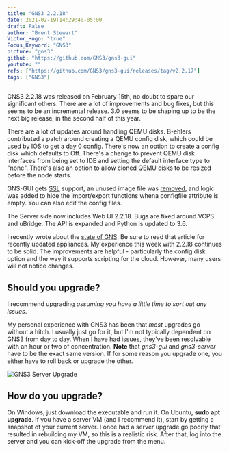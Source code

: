 ```yaml
---
title: "GNS3 2.2.18"
date: 2021-02-19T14:29:40-05:00
draft: False
author: "Brent Stewart"
Victor_Hugo: "true"
Focus_Keyword: "GNS3"
picture: "gns3"
github: "https://github.com/GNS3/gns3-gui"
youtube: ""
refs: ["https://github.com/GNS3/gns3-gui/releases/tag/v2.2.17"]
tags: ["GNS3"]
---
```


GNS3 2.2.18 was released on February 15th, no doubt to spare our significant others.  There are a lot of improvements and bug fixes, but this seems to be an incremental release.  3.0 seems to be shaping up to be the next big release, in the second half of this year.

There are a lot of updates around handling QEMU disks.  B-ehlers contributed a patch around creating a QEMU config disk, which could be used by IOS to get a day 0 config.  There's now an option to create a config disk which defaults to Off.  There's a change to prevent QEMU disk interfaces from being set to IDE and setting the default interface type to "none".  There's also an option to allow cloned QEMU disks to be resized before the node starts.

GNS-GUI gets [SSL](https://github.com/GNS3/gns3-gui/issues/3118) support, an unused image file was [removed](https://github.com/GNS3/gns3-gui/issues/3114), and logic was added to hide the import/export functions whena configfile attribute is empty.  You can also edit the config files.

The Server side now includes Web UI 2.2.18.  Bugs are fixed around VCPS and uBridge.  The API is expanded and Python is updated to 3.6.

I recently wrote about the [state of GNS](/210211_gns3_february21).  Be sure to read that article for recently updated appliances. My experience this week with 2.2.18 continues to be solid.  The improvements are helpful - particularly the config disk option and the way it supports scripting for the cloud.  However, many users will not notice changes.

## Should you upgrade?

I recommend upgrading _assuming you have a little time to sort out any issues_.

My personal experience with GNS3 has been that _most_ upgrades go without a hitch. I usually just go for it, but I'm not typically dependent on GNS3 from day to day. When I have had issues, they've been resolvable with an hour or two of concentration. **Note** that _gns3-gui_ and _gns3-server_ have to be the exact same version. If for some reason you upgrade one, you either have to roll back or upgrade the other.

![GNS3 Server Upgrade](/GNS3ServerUpgrade.png#center)

## How do you upgrade?

On Windows, just download the executable and run it. On Ubuntu, **sudo apt upgrade**. If you have a server VM (and I recommend it), start by getting a snapshot of your current server. I once had a server upgrade go poorly that resulted in rebuilding my VM, so this is a realistic risk. After that, log into the server and you can kick-off the upgrade from the menu.